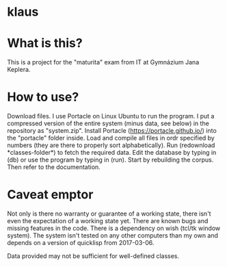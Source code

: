 # klaus

# What is this?

This is a project for the "maturita" exam from IT at Gymnázium Jana Keplera.

# How to use?

Download files. I use Portacle on Linux Ubuntu to run the program. I put a compressed version of the entire system (minus data, see below) in the repository as "system.zip". Install Portacle (https://portacle.github.io/) into the "portacle" folder inside. Load and compile all files in ordr specified by numbers (they are there to properly sort alphabetically). Run (redownload \*classes-folder\*) to fetch the required data. Edit the database by typing in (db) or use the program by typing in (run). Start by rebuilding the corpus. Then refer to the documentation.

# Caveat emptor

Not only is there no warranty or guarantee of a working state, there isn't even the expectation of a working state yet. There are known bugs and missing features in the code. There is a dependency on wish (tcl/tk window system). The system isn't tested on any other computers than my own and depends on a version of quicklisp from 2017-03-06.

Data provided may not be sufficient for well-defined classes.
